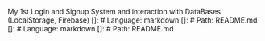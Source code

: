 My 1st Login and Signup System and interaction with DataBases (LocalStorage, Firebase)
[]: # Language: markdown
[]: # Path: README.md
[]: # Language: markdown
[]: # Path: README.md